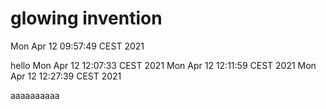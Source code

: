 # glowing invention
Mon Apr 12 09:57:49 CEST 2021

hello
Mon Apr 12 12:07:33 CEST 2021
Mon Apr 12 12:11:59 CEST 2021
Mon Apr 12 12:27:39 CEST 2021

aaaaaaaaaa

